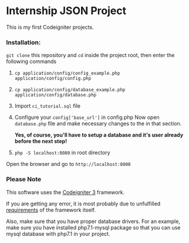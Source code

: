 # Internship JSON Project

This is my first Codeigniter projects.

### Installation:

`git clone` this repository and `cd` inside the project root, then enter the following commands

1. `cp application/config/config_example.php application/config/config.php`

2. `cp application/config/database_example.php application/config/database.php`

4. Import `ci_tutorial.sql` file

3. Configure your `config['base_url']` in config.php
    Now open `database.php` file and make necessary changes to the in that section.
    
    **Yes, of course, you'll have to setup a database and it's user already before the next step!**

6. `php -S localhost:8080` in root directory

Open the browser and go to `http://localhost:8000`

### Please Note

This software uses the [Codeigniter 3](https://codeigniter.com/ "Codeigniter 3") framework.

If you are getting any error, it is most probably due to 
unfulfilled [requirements](https://github.com/bcit-ci/CodeIgniter "Server Requirements") 
of the framework itself.

Also, make sure that you have proper database drivers. For an example, make sure 
you have installed php7.1-mysql package so that you can use mysql database with php7.1 in your project.